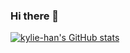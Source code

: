 ### Hi there 👋

[![kylie-han's GitHub stats](https://github-readme-stats.vercel.app/api?username=kylie-han&show_icons=true&theme=radical)](https://github.com/anuraghazra/github-readme-stats)
<!--
**kylie-han/kylie-han** is a ✨ _special_ ✨ repository because its `README.md` (this file) appears on your GitHub profile.

Here are some ideas to get you started:

- 🔭 I’m currently working on ...
- 🌱 I’m currently learning ...
- 👯 I’m looking to collaborate on ...
- 🤔 I’m looking for help with ...
- 💬 Ask me about ...
- 📫 How to reach me: ...
- 😄 Pronouns: ...
- ⚡ Fun fact: ...
-->
